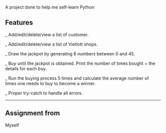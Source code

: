 A project done to help me self-learn Python
## Features

_ Add/edit/delete/view a list of customer.

_ Add/edit/delete/view a list of Vietlott shops.

_ Draw the jackpot by generating 6 numbers between 0 and 45.

_ Buy until the jackpot is obtained. Print the number of times bought + the details for each buy. 

_ Run the buying process 5 times and calculate the average number of times one needs to buy to become a winner.

_ Proper try-catch to handle all errors.
____________________________________________________________________________________________________________________
## Assignment from

Myself
